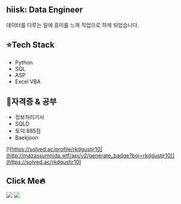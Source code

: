 ## hiisk: Data Engineer
데이터를 다루는 일에 흥미를 느껴 직업으로 하게 되었습니다.

## :star:Tech Stack
- Python
- SQL
- ASP
- Excel VBA

## :star2:자격증 & 공부
- 정보처리기사
- SQLD
- 토익 885점
- Baekjoon

[![https://solved.ac/profile/rkdgustjr10](http://mazassumnida.wtf/api/v2/generate_badge?boj=rkdgustjr10)](https://solved.ac/rkdgustjr10)

## Click Me:fire:
[<img src="https://img.shields.io/badge/RESUME-FC60A8?style=flat-square&logo=Awesome Lists&logoColor=white"/>](https://programmers.co.kr/pr/rkdgustjr10_6484)  [<img src="https://img.shields.io/badge/Blog-000000?style=flat-square&logo=Blogger&logoColor=white"/>](https://hiisk.tistory.com/)
